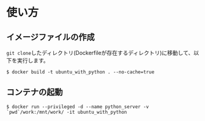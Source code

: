 # 使い方

## イメージファイルの作成

`git clone`したディレクトリ(Dockerfileが存在するディレクトリ)に移動して、以下を実行します。

```
$ docker build -t ubuntu_with_python . --no-cache=true
```

## コンテナの起動

```
$ docker run --privileged -d --name python_server -v `pwd`/work:/mnt/work/ -it ubuntu_with_python
```
